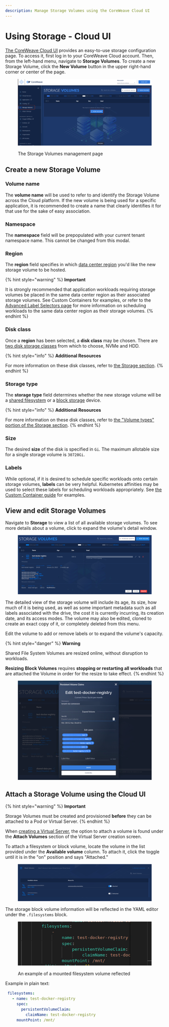 ```yaml
---
description: Manage Storage Volumes using the CoreWeave Cloud UI
---
```


# Using Storage - Cloud UI

[The CoreWeave Cloud UI](../../../virtual-servers/deployment-methods/coreweave-apps.md) provides an easy-to-use storage configuration page. To access it, first log in to your CoreWeave Cloud account. Then, from the left-hand menu, navigate to **Storage Volumes**. To create a new Storage Volume, click the **New Volume** button in the upper right-hand corner or center of the page.

<figure><img src="../../.gitbook/assets/image (5) (2) (3).png" alt="Screenshot: The Storage Volumes management page"><figcaption><p>The Storage Volumes management page</p></figcaption></figure>

## Create a new Storage Volume

### Volume name

The **volume name** will be used to refer to and identify the Storage Volume across the Cloud platform. If the new volume is being used for a specific application, it is recommended to create a name that clearly identifies it for that use for the sake of easy association.

### Namespace

The **namespace** field will be prepopulated with your current tenant namespace name. This cannot be changed from this modal.

### Region

The **region** field specifies in which [data center region](../../coreweave-kubernetes/data-center-regions.md) you'd like the new storage volume to be hosted.

{% hint style="warning" %}
**Important**

It is strongly recommended that application workloads requiring storage volumes be placed in the same data center region as their associated storage volumes. See Custom Containers for examples, or refer to the [Advanced Label Selectors page](../../../coreweave-kubernetes/label-selectors.md) for more information on scheduling workloads to the same data center region as their storage volumes.
{% endhint %}

### Disk class

Once a **region** has been selected, a **disk class** may be chosen. There are [two disk storage classes](./#volume-types) from which to choose, NVMe and HDD.

{% hint style="info" %}
**Additional Resources**

For more information on these disk classes, refer to [the Storage section](../../virtual-servers/virtual-server-configuration-options/storage.md).
{% endhint %}

### Storage type

The **storage type** field determines whether the new storage volume will be a [shared filesystem](./#shared-file-system-volumes) or a [block storage](./#block-storage-volumes) device.

{% hint style="info" %}
**Additional Resources**

For more information on these disk classes, refer to [the "Volume types" portion of the Storage section](./#volume-types).
{% endhint %}

### Size

The desired **size** of the disk is specified in `Gi`_._ The maximum allotable size for a single storage volume is `30720Gi`.

### Labels

While optional, if it is desired to schedule specific workloads onto certain storage volumes, **labels** can be very helpful. Kubernetes affinities may be used to select these labels for scheduling workloads appropriately. See [the Custom Container guide](../../coreweave-kubernetes/custom-containers.md) for examples.

## View and edit Storage Volumes

Navigate to **Storage** to view a list of all available storage volumes. To see more details about a volume, click to expand the volume's detail window.

<figure><img src="../../.gitbook/assets/image (66).png" alt=""><figcaption></figcaption></figure>

The detailed view of the storage volume will include its age, its size, how much of it is being used, as well as some important metadata such as all labels associated with the drive, the cost it is currently incurring, its creation date, and its access modes. The volume may also be edited, cloned to create an exact copy of it, or completely deleted from this menu.

Edit the volume to add or remove labels or to expand the volume's capacity.

{% hint style="danger" %}
**Warning**

Shared File System Volumes are resized online, without disruption to workloads.

**Resizing** **Block Volumes** requires **stopping or restarting all workloads** that are attached the Volume in order for the resize to take effect.
{% endhint %}

<figure><img src="../../.gitbook/assets/image (55).png" alt=""><figcaption></figcaption></figure>

## Attach a Storage Volume using the Cloud UI

{% hint style="warning" %}
**Important**

Storage Volumes must be created and provisioned **before** they can be attached to a Pod or Virtual Server.
{% endhint %}

When [creating a Virtual Server](../../../virtual-servers/getting-started.md), the option to attach a volume is found under the **Attach Volumes** section of the Virtual Server creation screen.

To attach a filesystem or block volume, locate the volume in the list provided under the **Available volume** column. To attach it, click the toggle until it is in the "on" position and says "Attached."

<figure><img src="../../.gitbook/assets/image (44).png" alt="Screenshot of a volume being attached to a Virtual Server using sliders"><figcaption></figcaption></figure>

The storage block volume information will be reflected in the YAML editor under the `.filesystems` block.

<figure><img src="../../.gitbook/assets/image (34) (3).png" alt=""><figcaption><p>An example of a mounted filesystem volume reflected </p></figcaption></figure>

Example in plain text:

```yaml
 filesystems:
   - name: test-docker-registry
     spec:
       persistentVolumeClaim:
         claimName: test-docker-registry
     mountPoint: /mnt/
```
